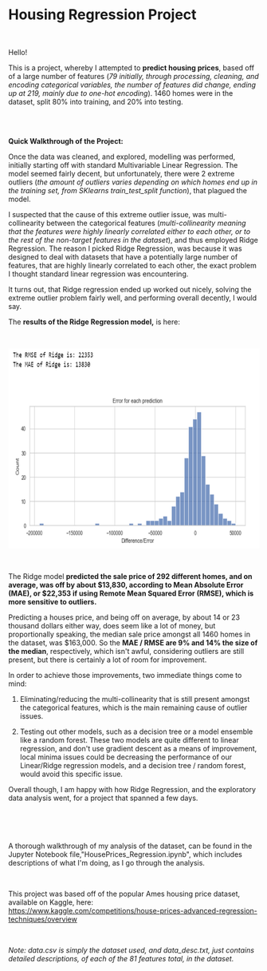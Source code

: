 # Housing Regression Project

<br>

Hello! 

This is a project, whereby I attempted to **predict housing prices**, based off of a large number of features (*79 initially, through processing, cleaning, and encoding categorical variables, the number of features did change, ending up at 219, mainly due to one-hot encoding*). 1460 homes were in the dataset, split 80% into training, and 20% into testing.

<br>
<br>

**Quick Walkthrough of the Project:**

Once the data was cleaned, and explored, modelling was performed, initially starting off with standard Multivariable Linear Regression. The model seemed fairly decent, but unfortunately, there were 2 extreme outliers (*the amount of outliers varies depending on which homes end up in the training set, from SKlearns train_test_split function*), that plagued the model. 

I suspected that the cause of this extreme outlier issue, was multi-collinearity between the categorical features (*multi-collinearity meaning that the features were highly linearly correlated either to each other, or to the rest of the non-target features in the dataset*), and thus employed Ridge Regression. The reason I picked Ridge Regression,  was because it was designed to deal with datasets that have a potentially large number of features, that are highly linearly correlated to each other, the exact problem I thought standard linear regression was encountering.

It turns out, that Ridge regression ended up worked out nicely, solving the extreme outlier problem fairly well, and performing overall decently, I would say. 

The **results of the Ridge Regression model,** is here:

<br>

[<img alt="Ridge Regression Performance" width="700" height=400 src="./images/RidgeResults.PNG" />]()

<br>

The Ridge model **predicted the sale price of 292 different homes, and on average, was off by about $13,830, according to Mean Absolute Error (MAE), or $22,353 if using Remote Mean Squared Error (RMSE), which is more sensitive to outliers.**

Predicting a houses price, and being off on average, by about 14 or 23 thousand dollars either way, does seem like a lot of money, but proportionally speaking, the median sale price amongst all 1460 homes in the dataset, was $163,000. So the **MAE / RMSE are 9% and 14% the size of the median**, respectively, which isn't awful, considering outliers are still present, but there is certainly a lot of room for improvement. 

In order to achieve those improvements, two immediate things come to mind:

1. Eliminating/reducing the multi-collinearity that is still present amongst the categorical features, which is the main remaining cause of outlier issues.

2. Testing out other models, such as a decision tree or a model ensemble like a random forest. These two models are quite different to linear regression, and don't use gradient descent as a means of improvement, local minima issues could be decreasing the performance of our Linear/Ridge regression models, and a decision tree / random forest, would avoid this specific issue.

Overall though, I am happy with how Ridge Regression, and the exploratory data analysis went, for a project that spanned a few days.

<br>
<br>
<br>

A thorough walkthrough of my analysis of the dataset, can be found in the Jupyter Notebook file,"HousePrices_Regression.ipynb", which includes descriptions of what I'm doing, as I go through the analysis.

<br>

This project was based off of the popular Ames housing price dataset, available on Kaggle, here:  
https://www.kaggle.com/competitions/house-prices-advanced-regression-techniques/overview

<br>

*Note: data.csv is simply the dataset used, and data_desc.txt, just contains detailed descriptions, of each of the 81 features total, in the dataset.*




